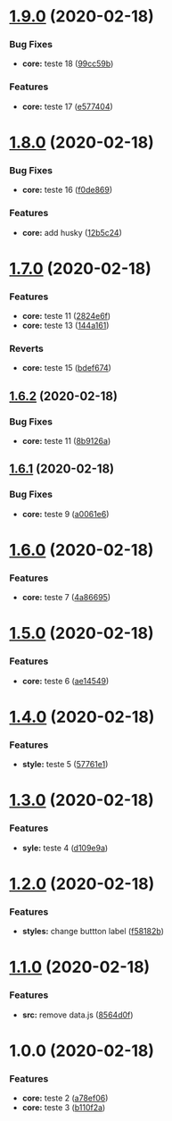 # [1.9.0](https://github.com/ubialimv/forms-autocompleteMUI/compare/v1.8.0...v1.9.0) (2020-02-18)


### Bug Fixes

* **core:** teste 18 ([99cc59b](https://github.com/ubialimv/forms-autocompleteMUI/commit/99cc59bdf0b937fb7007321c3c9f9036a9166f04))


### Features

* **core:** teste 17 ([e577404](https://github.com/ubialimv/forms-autocompleteMUI/commit/e5774042020abe58ab5bcde9f348214566de0011))

# [1.8.0](https://github.com/ubialimv/forms-autocompleteMUI/compare/v1.7.0...v1.8.0) (2020-02-18)


### Bug Fixes

* **core:** teste 16 ([f0de869](https://github.com/ubialimv/forms-autocompleteMUI/commit/f0de8690402eb7a66cdfb6358f7e4b5bbd156e35))


### Features

* **core:** add husky ([12b5c24](https://github.com/ubialimv/forms-autocompleteMUI/commit/12b5c2459ba471a64153222c46c5577eb897510d))

# [1.7.0](https://github.com/ubialimv/forms-autocompleteMUI/compare/v1.6.2...v1.7.0) (2020-02-18)


### Features

* **core:** teste 11 ([2824e6f](https://github.com/ubialimv/forms-autocompleteMUI/commit/2824e6fe177ae64e43ec1c9e397cc5ced7030ec7))
* **core:** teste 13 ([144a161](https://github.com/ubialimv/forms-autocompleteMUI/commit/144a161dacf06a655d280f55b36925d8782c5092))


### Reverts

* **core:** teste 15 ([bdef674](https://github.com/ubialimv/forms-autocompleteMUI/commit/bdef67431bf6a1eef3f656f78013a2e593cb5c1b))

## [1.6.2](https://github.com/ubialimv/forms-autocompleteMUI/compare/v1.6.1...v1.6.2) (2020-02-18)


### Bug Fixes

* **core:** teste 11 ([8b9126a](https://github.com/ubialimv/forms-autocompleteMUI/commit/8b9126a593039a653c673d79ca791fa5915f6791))

## [1.6.1](https://github.com/ubialimv/forms-autocompleteMUI/compare/v1.6.0...v1.6.1) (2020-02-18)


### Bug Fixes

* **core:** teste 9 ([a0061e6](https://github.com/ubialimv/forms-autocompleteMUI/commit/a0061e614b98d47e0e5813a5688d030fd1ce57b9))

# [1.6.0](https://github.com/ubialimv/forms-autocompleteMUI/compare/v1.5.0...v1.6.0) (2020-02-18)


### Features

* **core:** teste 7 ([4a86695](https://github.com/ubialimv/forms-autocompleteMUI/commit/4a8669509c4267644970031999d9ac779b04809f))

# [1.5.0](https://github.com/ubialimv/forms-autocompleteMUI/compare/v1.4.0...v1.5.0) (2020-02-18)


### Features

* **core:** teste 6 ([ae14549](https://github.com/ubialimv/forms-autocompleteMUI/commit/ae14549f01814ad1f106135e3fce3dfc967946f0))

# [1.4.0](https://github.com/ubialimv/forms-autocompleteMUI/compare/v1.3.0...v1.4.0) (2020-02-18)


### Features

* **style:** teste 5 ([57761e1](https://github.com/ubialimv/forms-autocompleteMUI/commit/57761e1c5e06ea9dcb0c66744b6ca0c58dc3bd81))

# [1.3.0](https://github.com/ubialimv/forms-autocompleteMUI/compare/v1.2.0...v1.3.0) (2020-02-18)


### Features

* **syle:** teste 4 ([d109e9a](https://github.com/ubialimv/forms-autocompleteMUI/commit/d109e9a24b4f349243a1847ab3ba43b66894fdee))

# [1.2.0](https://github.com/ubialimv/forms-autocompleteMUI/compare/v1.1.0...v1.2.0) (2020-02-18)


### Features

* **styles:** change buttton label ([f58182b](https://github.com/ubialimv/forms-autocompleteMUI/commit/f58182bcc6257df48a0e657fd03943c992e6cdec))

# [1.1.0](https://github.com/ubialimv/forms-autocompleteMUI/compare/v1.0.0...v1.1.0) (2020-02-18)


### Features

* **src:** remove data.js ([8564d0f](https://github.com/ubialimv/forms-autocompleteMUI/commit/8564d0f1eb38972c127d6d0ee2f5789a63d59a88))

# 1.0.0 (2020-02-18)


### Features

* **core:** teste 2 ([a78ef06](https://github.com/ubialimv/forms-autocompleteMUI/commit/a78ef06f1a753be9ac3d578cdae62063b956d8f2))
* **core:** teste 3 ([b110f2a](https://github.com/ubialimv/forms-autocompleteMUI/commit/b110f2acc15936f9086be22a066a260d12273746))
